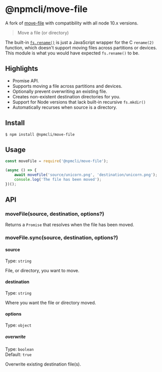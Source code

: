 # @npmcli/move-file

A fork of [move-file](https://github.com/sindresorhus/move-file) with
compatibility with all node 10.x versions.

> Move a file (or directory)

The built-in
[`fs.rename()`](https://nodejs.org/api/fs.html#fs_fs_rename_oldpath_newpath_callback)
is just a JavaScript wrapper for the C `rename(2)` function, which doesn't
support moving files across partitions or devices. This module is what you
would have expected `fs.rename()` to be.

## Highlights

- Promise API.
- Supports moving a file across partitions and devices.
- Optionally prevent overwriting an existing file.
- Creates non-existent destination directories for you.
- Support for Node versions that lack built-in recursive `fs.mkdir()`
- Automatically recurses when source is a directory.

## Install

```
$ npm install @npmcli/move-file
```

## Usage

```js
const moveFile = require('@npmcli/move-file');

(async () => {
	await moveFile('source/unicorn.png', 'destination/unicorn.png');
	console.log('The file has been moved');
})();
```

## API

### moveFile(source, destination, options?)

Returns a `Promise` that resolves when the file has been moved.

### moveFile.sync(source, destination, options?)

#### source

Type: `string`

File, or directory, you want to move.

#### destination

Type: `string`

Where you want the file or directory moved.

#### options

Type: `object`

##### overwrite

Type: `boolean`\
Default: `true`

Overwrite existing destination file(s).
